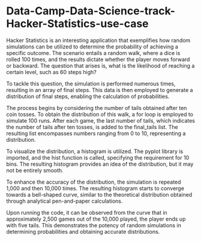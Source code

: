 # Data-Camp-Data-Science-track-Hacker-Statistics-use-case
Hacker Statistics is an interesting application that exemplifies how random simulations can be utilized to determine the probability of achieving a specific outcome. The scenario entails a random walk, where a dice is rolled 100 times, and the results dictate whether the player moves forward or backward. The question that arises is, what is the likelihood of reaching a certain level, such as 60 steps high?

To tackle this question, the simulation is performed numerous times, resulting in an array of final steps. This data is then employed to generate a distribution of final steps, enabling the calculation of probabilities.

The process begins by considering the number of tails obtained after ten coin tosses. To obtain the distribution of this walk, a for loop is employed to simulate 100 runs. After each game, the last number of tails, which indicates the number of tails after ten tosses, is added to the final_tails list. The resulting list encompasses numbers ranging from 0 to 10, representing a distribution.

To visualize the distribution, a histogram is utilized. The pyplot library is imported, and the hist function is called, specifying the requirement for 10 bins. The resulting histogram provides an idea of the distribution, but it may not be entirely smooth.

To enhance the accuracy of the distribution, the simulation is repeated 1,000 and then 10,000 times. The resulting histogram starts to converge towards a bell-shaped curve, similar to the theoretical distribution obtained through analytical pen-and-paper calculations.

Upon running the code, it can be observed from the curve that in approximately 2,500 games out of the 10,000 played, the player ends up with five tails. This demonstrates the potency of random simulations in determining probabilities and obtaining accurate distributions.
